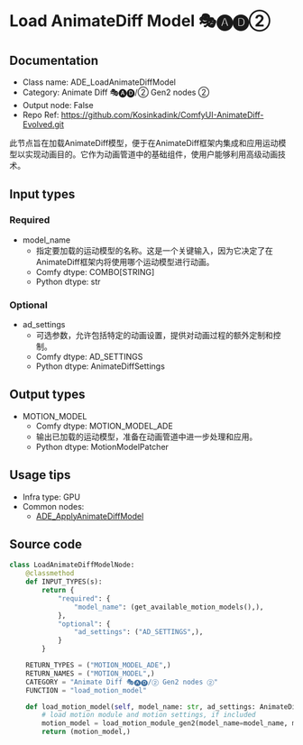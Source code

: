# Load AnimateDiff Model 🎭🅐🅓②
## Documentation
- Class name: ADE_LoadAnimateDiffModel
- Category: Animate Diff 🎭🅐🅓/② Gen2 nodes ②
- Output node: False
- Repo Ref: https://github.com/Kosinkadink/ComfyUI-AnimateDiff-Evolved.git

此节点旨在加载AnimateDiff模型，便于在AnimateDiff框架内集成和应用运动模型以实现动画目的。它作为动画管道中的基础组件，使用户能够利用高级动画技术。

## Input types
### Required
- model_name
    - 指定要加载的运动模型的名称。这是一个关键输入，因为它决定了在AnimateDiff框架内将使用哪个运动模型进行动画。
    - Comfy dtype: COMBO[STRING]
    - Python dtype: str

### Optional
- ad_settings
    - 可选参数，允许包括特定的动画设置，提供对动画过程的额外定制和控制。
    - Comfy dtype: AD_SETTINGS
    - Python dtype: AnimateDiffSettings

## Output types
- MOTION_MODEL
    - Comfy dtype: MOTION_MODEL_ADE
    - 输出已加载的运动模型，准备在动画管道中进一步处理和应用。
    - Python dtype: MotionModelPatcher

## Usage tips
- Infra type: GPU
- Common nodes:
    - [ADE_ApplyAnimateDiffModel](../../ComfyUI-AnimateDiff-Evolved/Nodes/ADE_ApplyAnimateDiffModel.md)

## Source code
```python
class LoadAnimateDiffModelNode:
    @classmethod
    def INPUT_TYPES(s):
        return {
            "required": {
                "model_name": (get_available_motion_models(),),
            },
            "optional": {
                "ad_settings": ("AD_SETTINGS",),
            }
        }

    RETURN_TYPES = ("MOTION_MODEL_ADE",)
    RETURN_NAMES = ("MOTION_MODEL",)
    CATEGORY = "Animate Diff 🎭🅐🅓/② Gen2 nodes ②"
    FUNCTION = "load_motion_model"

    def load_motion_model(self, model_name: str, ad_settings: AnimateDiffSettings=None):
        # load motion module and motion settings, if included
        motion_model = load_motion_module_gen2(model_name=model_name, motion_model_settings=ad_settings)
        return (motion_model,)